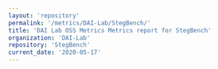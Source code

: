 ```yaml
---
layout: 'repository'
permalink: '/metrics/DAI-Lab/StegBench/'
title: 'DAI Lab OSS Metrics Metrics report for StegBench'
organization: 'DAI-Lab'
repository: 'StegBench'
current_date: '2020-05-17'
---
```

